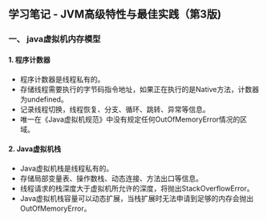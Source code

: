 ## 学习笔记 - JVM高级特性与最佳实践（第3版)

### 一、 java虚拟机内存模型

#### 1. 程序计数器
   * 程序计数器是线程私有的。
   * 存储线程需要执行的字节码指令地址，如果正在执行的是Native方法，计数器为undefined。
   * 记录线程切换，线程恢复、分支、循环、跳转、异常等信息。
   * 唯一在《Java虚拟机规范》中没有规定任何OutOfMemoryError情况的区域。
   
#### 2. Java虚拟机栈
   * Java虚拟机栈是线程私有的。
   * 存储局部变量表、操作数栈、动态连接、方法出口等信息。
   * 线程请求的栈深度大于虚拟机所允许的深度，将抛出StackOverflowError。
   * Java虚拟机栈容量可以动态扩展，当栈扩展时无法申请到足够的内存会抛出OutOfMemoryError。





